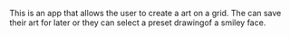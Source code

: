 This is an app that allows the user to create a art on a grid. The can save their art for later or they can select a preset drawingof a smiley face.